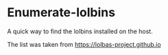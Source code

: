 # Enumerate-lolbins

A quick way to find the lolbins installed on the host. 

The list was taken from https://lolbas-project.github.io


